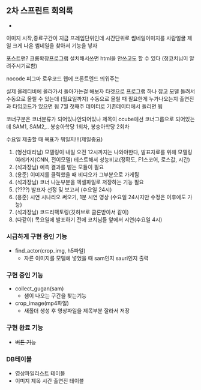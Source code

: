 ## 2차 스프린트 회의록
* 
이미지 시작,종료구간이 지금 프레임단위인데 시간단위로
썸네일이미지를 사람얼굴 제일 크게 나온 썸네일을 찾아서 기능을 넣자

포스트맨? 크롬확장프로그램 설치해서쓰면 html을 안쓰고도 할 수 있다
(정코치님이 알려주시기로함)

nocode 피그마 로우코드 
웹에 프론트엔드 띄워주는 

실제 올레티비에 올라가서 돌아가는걸 해보자
타겟으로 프로그램 하나 잡고 모델 돌려서 수동으로 올릴 수 있는데
(월요일까지)
수동으로 올릴 때 필요한게 
누가나오는지 출연진과 타임코드가 있으면 됨
7월 첫째주 데이터로 기존데이터에서 돌리면 됨

코너구분은 코너분류가 되어있나안되어있나
제목이 
ccube에선 코너그룹으로 되어있는데
SAM1, SAM2,..
봉숭아학당 1회차, 봉숭아학당 2회차

수요일 제출할 때 목표가 뭐일지!!!(제일중요)
1. (형산대리님) 	모델링이 내일 오전 12시까지는 나와야한다, 발표자료를 위해 모델링 여러가지(CNN, 전이모델) 테스트해서 성능비교(정확도, F1스코어, 로스값, 시간)
2. (석과장님) 	예측 결과를 뱉는 모듈이 필요
3. (용준) 		이미지를 클릭했을 때 비디오가 그부분으로 가게됨
4. (석과장님) 	코너 나눈부분을 엑셀파일로 저장하는 기능 필요
5. (????) 		발표자 선정 및 보고서 (수요일 24시)
6. (용준)		시연 시나리오 써오기, 1분 시연 영상 (수요일 24시지만 수정은 이후에도 가능)
7. (석과장님)	코드리팩토링(깃허브로 클론받아서 같이)
8. (다같이)	목요일에 발표하기 전에 코치님들 앞에서 시연(수요일 4시)

### 시급하게 구현 중인 기능
* find_actor(crop_img, h5파일)
  * 자른 이미지를 모델에 넣었을 때 sam인지 sauri인지 출력

### 구현 중인 기능
* collect_gugan(sam)
  * 샘이 나오는 구간을 찾는기능
* crop_image(mp4파일)
  * 새폴더 생성 후 영상파일을 제목부분 잘라서 저장

### 구현 완료 기능
* ~~버튼 기능~~

### DB테이블
* 영상파일리스트 테이블
* 이미지 제목 시간 출연진 테이블
